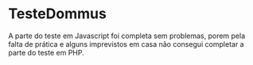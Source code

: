 # TesteDommus
A parte do teste em Javascript foi completa sem problemas, porem pela falta de prática e alguns imprevistos em casa não consegui completar a parte do teste em PHP.
